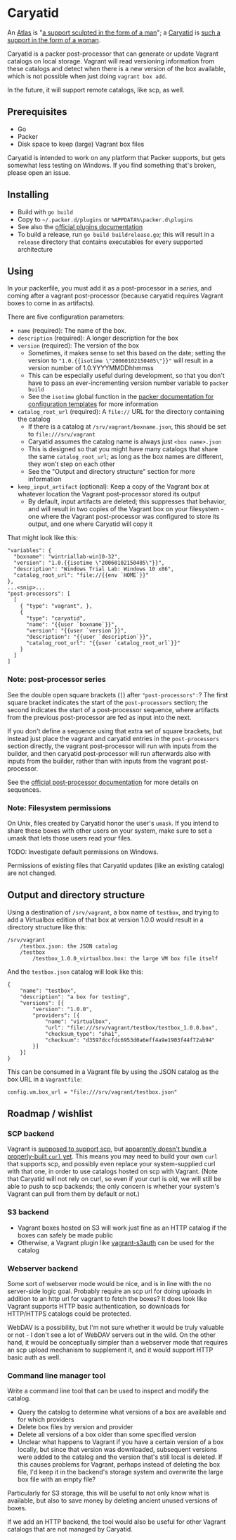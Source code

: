 # Caryatid

An [Atlas](https://atlas.hashicorp.com) is "[a support sculpted in the form of a man](https://en.wikipedia.org/wiki/Atlas_(architecture))"; a [Caryatid](https://github.com/mrled/caryatid) is [such a support in the form of a woman](https://en.wikipedia.org/wiki/Caryatid).

Caryatid is a packer post-processor that can generate or update Vagrant catalogs on local storage. Vagrant will read versioning information from these catalogs and detect when there is a new version of the box available, which is not possible when just doing `vagrant box add`.

In the future, it will support remote catalogs, like scp, as well.

## Prerequisites

- Go
- Packer
- Disk space to keep (large) Vagrant box files

Caryatid is intended to work on any platform that Packer supports, but gets somewhat less testing on Windows. If you find something that's broken, please open an issue.

## Installing

- Build with `go build`
- Copy to `~/.packer.d/plugins` or `%APPDATA%\packer.d\plugins`
- See also the [official plugins documentation](https://www.packer.io/docs/extend/plugins.html)
- To build a release, run `go build buildrelease.go`; this will result in a `release` directory that contains executables for every supported architecture

## Using

In your packerfile, you must add it as a post-processor in a *series*, and coming after a vagrant post-processor (because caryatid requires Vagrant boxes to come in as artifacts).

There are five configuration parameters:

- `name` (required): The name of the box.
- `description` (required): A longer description for the box
- `version` (required): The version of the box
    - Sometimes, it makes sense to set this based on the date; setting the version to `"1.0.{{isotime \"20060102150405\"}}"` will result in a version number of 1.0.YYYYMMDDhhmmss
    - This can be especially useful during development, so that you don't have to pass an ever-incrementing version number variable to `packer build`
    - See the `isotime` global function in the [packer documentation for configuration templates](https://www.packer.io/docs/templates/configuration-templates.html) for more information
- `catalog_root_url` (required): A `file://` URL for the directory containing the catalog
    - If there is a catalog at `/srv/vagrant/boxname.json`, this should be set to `file:///srv/vagrant`
    - Caryatid assumes the catalog name is always just `<box name>.json`
    - This is designed so that you might have many catalogs that share the same `catalog_root_url`; as long as the box names are different, they won't step on each other
    - See the "Output and directory structure" section for more information
- `keep_input_artifact` (optional): Keep a copy of the Vagrant box at whatever location the Vagrant post-processor stored its output
    - By default, input artifacts are deleted; this suppresses that behavior, and will result in two copies of the Vagrant box on your filesystem - one where the Vagrant post-processor was configured to store its output, and one where Caryatid will copy it

That might look like this:

    "variables": {
      "boxname": "wintriallab-win10-32",
      "version": "1.0.{{isotime \"20060102150405\"}}",
      "description": "Windows Trial Lab: Windows 10 x86",
      "catalog_root_url": "file://{{env `HOME`}}"
    },
    ...<snip>...
    "post-processors": [
      [
        { "type": "vagrant", },
        {
          "type": "caryatid",
          "name": "{{user `boxname`}}",
          "version": "{{user `version`}}",
          "description": "{{user `description`}}",
          "catalog_root_url": "{{user `catalog_root_url`}}"
        }
      ]
    ]

### Note: post-processor series

See the double open square brackets (`[`) after `"post-processors":`? The first square bracket indicates the start of the `post-processors` section; the second indicates the start of a post-processor sequence, where artifacts from the previous post-processor are fed as input into the next.

If you don't define a sequence using that extra set of square brackets, but instead just place the vagrant and caryatid entries in the `post-processors` section directly, the vagrant post-processor will run with inputs from the builder, and then caryatid post-processor will run afterwards also with inputs from the builder, rather than with inputs from the vagrant post-processor.

See the [official post-processor documentation](https://www.packer.io/docs/templates/post-processors.html) for more details on sequences.

### Note: Filesystem permissions

On Unix, files created by Caryatid honor the user's `umask`. If you intend to share these boxes with other users on your system, make sure to set a umask that lets those users read your files.

TODO: Investigate default permissions on Windows.

Permissions of existing files that Caryatid updates (like an existing catalog) are not changed.

## Output and directory structure

Using a destination of `/srv/vagrant`, a box name of `testbox`, and trying to add a Virtualbox edition of that box at version 1.0.0 would result in a directory structure like this:

    /srv/vagrant
        /testbox.json: the JSON catalog
        /testbox
            /testbox_1.0.0_virtualbox.box: the large VM box file itself

And the `testbox.json` catalog will look like this:

    {
        "name": "testbox",
        "description": "a box for testing",
        "versions": [{
            "version": "1.0.0",
            "providers": [{
                "name": "virtualbox",
                "url": "file:///srv/vagrant/testbox/testbox_1.0.0.box",
                "checksum_type": "sha1",
                "checksum": "d3597dccfdc6953d0a6eff4a9e1903f44f72ab94"
            }]
        }]
    }

This can be consumed in a Vagrant file by using the JSON catalog as the box URL in a `Vagrantfile`:

    config.vm.box_url = "file:///srv/vagrant/testbox.json"

## Roadmap / wishlist

### SCP backend

Vagrant is [supposed to support scp](https://github.com/mitchellh/vagrant/pull/1041), but [apparently doesn't bundle a properly-built `curl` yet](https://github.com/mitchellh/vagrant-installers/issues/30). This means you may need to build your own `curl` that supports scp, and possibly even replace your system-supplied curl with that one, in order to use catalogs hosted on scp with Vagrant. (Note that Caryatid will not rely on curl, so even if your curl is old, we will still be able to push to scp backends; the only concern is whether your system's Vagrant can pull from them by default or not.)

### S3 backend

- Vagrant boxes hosted on S3 will work just fine as an HTTP catalog if the boxes can safely be made public
- Otherwise, a Vagrant plugin like [vagrant-s3auth](https://github.com/WhoopInc/vagrant-s3auth) can be used for the catalog

### Webserver backend

Some sort of webserver mode would be nice, and is in line with the no server-side logic goal. Probably require an scp url for doing uploads in addition to an http url for vagrant to fetch the boxes? It does look like Vagrant supports HTTP basic authentication, so downloads for HTTP/HTTPS catalogs could be protected.

WebDAV is a possibility, but I'm not sure whether it would be truly valuable or not - I don't see a lot of WebDAV servers out in the wild. On the other hand, it would be conceptually simpler than a webserver mode that requires an scp upload mechanism to supplement it, and it would support HTTP basic auth as well.

### Command line manager tool

Write a command line tool that can be used to inspect and modify the catalog.

- Query the catalog to determine what versions of a box are available and for which providers
- Delete box files by version and provider
- Delete all versions of a box older than some specified version
- Unclear what happens to Vagrant if you have a certain version of a box locally, but since that version was downloaded, subsequent versions were added to the catalog and the version that's still local is deleted. If this causes problems for Vagrant, perhaps instead of deleting the box file, I'd keep it in the backend's storage system and overwrite the large box file with an empty file?

Particularly for S3 storage, this will be useful to not only know what is available, but also to save money by deleting ancient unused versions of boxes.

If we add an HTTP backend, the tool would also be useful for other Vagrant catalogs that are not managed by Caryatid.
